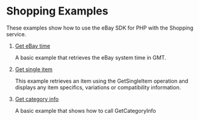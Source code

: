 # Shopping Examples

These examples show how to use the eBay SDK for PHP with the Shopping service.

1. [Get eBay time](https://github.com/davidtsadler/ebay-sdk-examples/blob/master/shopping/01-get-ebay-time.php)

   A basic example that retrieves the eBay system time in GMT.

1. [Get single item](https://github.com/davidtsadler/ebay-sdk-examples/blob/master/shopping/02-get-single-item.php)

   This example retrieves an item using the GetSingleItem operation and displays any item specifics, variations or compatibility information.

1. [Get category info](https://github.com/davidtsadler/ebay-sdk-examples/blob/master/shopping/03-get-category-info.php)

   A basic example that shows how to call GetCategoryInfo 

